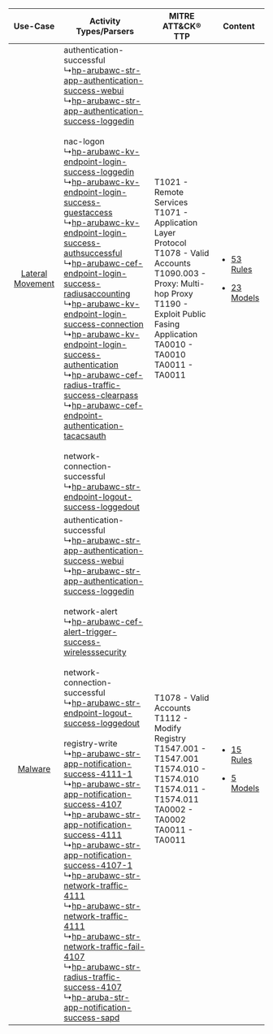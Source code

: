 |    Use-Case    | Activity Types/Parsers    | MITRE ATT&CK® TTP    | Content    |
|:----:| ---- | ---- | ---- |
| [Lateral Movement](../../../UseCases/uc_lateral_movement.md) |  authentication-successful<br> ↳[hp-arubawc-str-app-authentication-success-webui](Ps/pC_hparubawcstrappauthenticationsuccesswebui.md)<br> ↳[hp-arubawc-str-app-authentication-success-loggedin](Ps/pC_hparubawcstrappauthenticationsuccessloggedin.md)<br><br> nac-logon<br> ↳[hp-arubawc-kv-endpoint-login-success-loggedin](Ps/pC_hparubawckvendpointloginsuccessloggedin.md)<br> ↳[hp-arubawc-kv-endpoint-login-success-guestaccess](Ps/pC_hparubawckvendpointloginsuccessguestaccess.md)<br> ↳[hp-arubawc-kv-endpoint-login-success-authsuccessful](Ps/pC_hparubawckvendpointloginsuccessauthsuccessful.md)<br> ↳[hp-arubawc-cef-endpoint-login-success-radiusaccounting](Ps/pC_hparubawccefendpointloginsuccessradiusaccounting.md)<br> ↳[hp-arubawc-kv-endpoint-login-success-connection](Ps/pC_hparubawckvendpointloginsuccessconnection.md)<br> ↳[hp-arubawc-kv-endpoint-login-success-authentication](Ps/pC_hparubawckvendpointloginsuccessauthentication.md)<br> ↳[hp-arubawc-cef-radius-traffic-success-clearpass](Ps/pC_hparubawccefradiustrafficsuccessclearpass.md)<br> ↳[hp-arubawc-cef-endpoint-authentication-tacacsauth](Ps/pC_hparubawccefendpointauthenticationtacacsauth.md)<br><br> network-connection-successful<br> ↳[hp-arubawc-str-endpoint-logout-success-loggedout](Ps/pC_hparubawcstrendpointlogoutsuccessloggedout.md)<br>    | T1021 - Remote Services<br>T1071 - Application Layer Protocol<br>T1078 - Valid Accounts<br>T1090.003 - Proxy: Multi-hop Proxy<br>T1190 - Exploit Public Fasing Application<br>TA0010 - TA0010<br>TA0011 - TA0011<br> | [<ul><li>53 Rules</li></ul><ul><li>23 Models</li></ul>](RM/r_m_hp_aruba_wireless_controller_Lateral_Movement.md) |
|          [Malware](../../../UseCases/uc_malware.md)          |  authentication-successful<br> ↳[hp-arubawc-str-app-authentication-success-webui](Ps/pC_hparubawcstrappauthenticationsuccesswebui.md)<br> ↳[hp-arubawc-str-app-authentication-success-loggedin](Ps/pC_hparubawcstrappauthenticationsuccessloggedin.md)<br><br> network-alert<br> ↳[hp-arubawc-cef-alert-trigger-success-wirelesssecurity](Ps/pC_hparubawccefalerttriggersuccesswirelesssecurity.md)<br><br> network-connection-successful<br> ↳[hp-arubawc-str-endpoint-logout-success-loggedout](Ps/pC_hparubawcstrendpointlogoutsuccessloggedout.md)<br><br> registry-write<br> ↳[hp-arubawc-str-app-notification-success-4111-1](Ps/pC_hparubawcstrappnotificationsuccess41111.md)<br> ↳[hp-arubawc-str-app-notification-success-4107](Ps/pC_hparubawcstrappnotificationsuccess4107.md)<br> ↳[hp-arubawc-str-app-notification-success-4111](Ps/pC_hparubawcstrappnotificationsuccess4111.md)<br> ↳[hp-arubawc-str-app-notification-success-4107-1](Ps/pC_hparubawcstrappnotificationsuccess41071.md)<br> ↳[hp-arubawc-str-network-traffic-4111](Ps/pC_hparubawcstrnetworktraffic4111.md)<br> ↳[hp-arubawc-str-network-traffic-4111](Ps/pC_hparubawcstrnetworktraffic4111.md)<br> ↳[hp-arubawc-str-network-traffic-fail-4107](Ps/pC_hparubawcstrnetworktrafficfail4107.md)<br> ↳[hp-arubawc-str-radius-traffic-success-4107](Ps/pC_hparubawcstrradiustrafficsuccess4107.md)<br> ↳[hp-aruba-str-app-notification-success-sapd](Ps/pC_hparubastrappnotificationsuccesssapd.md)<br> | T1078 - Valid Accounts<br>T1112 - Modify Registry<br>T1547.001 - T1547.001<br>T1574.010 - T1574.010<br>T1574.011 - T1574.011<br>TA0002 - TA0002<br>TA0011 - TA0011<br>    | [<ul><li>15 Rules</li></ul><ul><li>5 Models</li></ul>](RM/r_m_hp_aruba_wireless_controller_Malware.md)    |